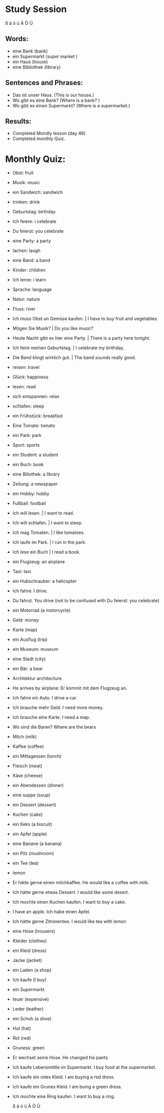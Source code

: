 # Study Session
  ß   ä   ö  ü   Ä   Ö   Ü


## Words:
* eine Bank (bank)
* ein Supermarkt (super market )
* ein Haus (house) 
* eine Bibliothek (library)


## Sentences and Phrases:
* Das ist unser Haus. (This is our house.)
* Wo gibt es eine Bank? (Where is a bank? )
* Wo gibt es einen Supermarkt? (Where is a supermarket.) 


## Results:
* Completed Mondly lesson (day 46)
* Completed monthly Quiz. 


# Monthly Quiz:
* Obst: fruit 
* Musik: music
* ein Sandwich: sandwich 
* trinken: drink 
* Geburtstag: birthday 
* Ich feiere: i celebrate 
* Du feierst: you celebrate 
* eine Party: a party 
* lachen: laugh 
* eine Band: a band
* Kinder: children 
* Ich lerne: i learn 
* Sprache: language 
* Natur: nature 
* Fluss: river 
* Ich muss Obst un Gemüse kaufen. | I have to buy fruit and vegetables. 
* Mögen Sie Musik? | Do you like music? 
* Heute Nacht gibt es hier eine Party.  | There is a party here tonight. 
* Ich feire meinen Geburtstag. | I celebrate my brithday. 
* Die Band klingt wirklich gut. | The band sounds really good. 
* reisen: travel 
* Glück: happiness 
* lesen: read 
* sich entspannen: relax 
* schlafen: sleep
* ein Frühstück: breakfast
* Eine Tomate: tomato 
* ein Park: park 
* Sport: sports 
* ein Student: a student 
* ein Buch: book 
* eine Biliothek: a library 
* Zeitung: a newspaper 
* ein Hobby: hobby 
* Fußball: football 
* Ich will lesen. | I want to read. 
* Ich will schlafen. | I want to sleep.  
* Ich mag Tomaten. | I like tomatoes. 
* Ich laufe im Park. | I run in the park. 
* Ich lese ein Buch | I read a book. 
* ein Flugzeug: an airplane 
* Taxi: taxi
* ein Hubschrauber: a helicopter 
* Ich fahre: I drive.
* Du fahrst. You drive (not to be confused with Du feierst: you celebrate)
* ein Motorrad (a motorcycle) 
* Geld: money 
* Karte (map)
* ein Ausflug (trip)
* ein Museum: museum 
* eine Stadt (city)
* ein Bär: a bear 
* Architektur architecture 
* He arrives by airplane: Er kommit mit dem Flugzeug an. 
* Ich fahre ein Auto. I drive a car. 
* Ich brauche mehr Geld. I need more money. 
* Ich brauche eine Karte. I need a map.
* Wo sind die Baren?  Where are the bears
* Milch (milk)
* Kaffee (coffee)
* ein Mittagessen (lunch)
* Fleisch (meat)
* Käse (cheese)
* ein Abendessen (dinner)
* eine suppe (soup)
* ein Dessert (dessert)
* Kuchen (cake)
* ein Keks (a biscuit)
* ein Apfel (apple)
* eine Banane (a banana)
* ein Pilz (mushroom)
* ein Tee (tea)
* lemon 
* Er hätte gerne einen milchkaffee.  He would like a coffee with milk. 
* Ich hätte gerne etwas Dessert. I would like some desert. 
* Ich mochte einen Kuchen kaufen. I want to buy a cake. 
* I have an apple.  Ich habe einen Apfel. 
* Ich hätte gerne Zitronentee. I would like tea with lemon 
* eine Hose (trousers)
* Kleider (clothes)
* ein Kleid (dress)
* Jacke (jacket)
* ein Laden (a shop)
* Ich kaufe (I buy)
* ein Supermarkt 
* teuer (expensive)
* Leder (leather)
* ein Schuh (a shoe)
* Hut (hat)
* Rot (red)
* Gruness: green 
* Er wechset seine Hose. He changed his pants. 
* Ich kaufe Lebensmittle im Supermarkt. I buy food at the supermarket. 
* Ich kaufe ein rotes Kleid. I am buying a red dress. 
* Ich kaufe ein Grunes Kleid. I am buing a green dress. 
* Ich mochte eine Ring kaufen. I want to buy a ring. 


  ß   ä   ö  ü   Ä   Ö   Ü
  
  
  
  
  
  
